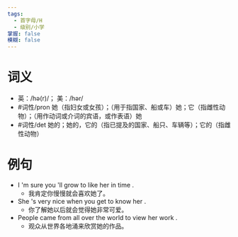 ```yaml
---
tags:
  - 首字母/H
  - 级别/小学
掌握: false
模糊: false
---
```

# 词义
- 英：/hə(r)/； 美：/hər/
- #词性/pron  她（指妇女或女孩）；（用于指国家、船或车）她；它（指雌性动物）；（用作动词或介词的宾语，或作表语）她 
- #词性/det  她的；她的，它的（指已提及的国家、船只、车辆等）；它的（指雌性动物）
# 例句
- I 'm sure you 'll grow to like her in time .
	- 我肯定你慢慢就会喜欢她了。
- She 's very nice when you get to know her .
	- 你了解她以后就会觉得她非常可爱。
- People came from all over the world to view her work .
	- 观众从世界各地涌来欣赏她的作品。
